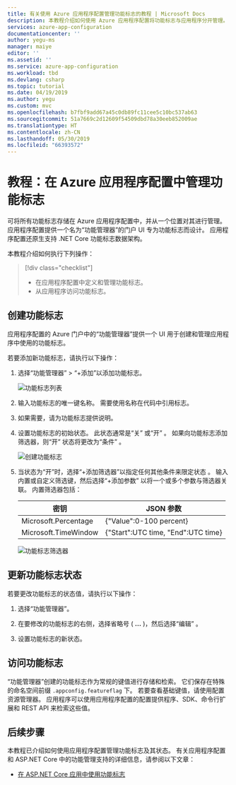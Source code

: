 ```yaml
---
title: 有关使用 Azure 应用程序配置管理功能标志的教程 | Microsoft Docs
description: 本教程介绍如何使用 Azure 应用程序配置将功能标志与应用程序分开管理。
services: azure-app-configuration
documentationcenter: ''
author: yegu-ms
manager: maiye
editor: ''
ms.assetid: ''
ms.service: azure-app-configuration
ms.workload: tbd
ms.devlang: csharp
ms.topic: tutorial
ms.date: 04/19/2019
ms.author: yegu
ms.custom: mvc
ms.openlocfilehash: b7fbf9add67a45c0db89fc11cee5c10bc537ab63
ms.sourcegitcommit: 51a7669c2d12609f54509dbd78a30eeb852009ae
ms.translationtype: HT
ms.contentlocale: zh-CN
ms.lasthandoff: 05/30/2019
ms.locfileid: "66393572"
---
```

# <a name="tutorial-manage-feature-flags-in-azure-app-configuration"></a>教程：在 Azure 应用程序配置中管理功能标志

可将所有功能标志存储在 Azure 应用程序配置中，并从一个位置对其进行管理。 应用程序配置提供一个名为“功能管理器”的门户 UI 专为功能标志而设计。  应用程序配置还原生支持 .NET Core 功能标志数据架构。

本教程介绍如何执行下列操作：

> [!div class="checklist"]
> * 在应用程序配置中定义和管理功能标志。
> * 从应用程序访问功能标志。

## <a name="create-feature-flags"></a>创建功能标志

应用程序配置的 Azure 门户中的“功能管理器”提供一个 UI 用于创建和管理应用程序中使用的功能标志。

若要添加新功能标志，请执行以下操作：

1. 选择“功能管理器” > “+添加”以添加功能标志。  

    ![功能标志列表](./media/azure-app-configuration-feature-flags.png)

1. 输入功能标志的唯一键名称。 需要使用名称在代码中引用标志。

1. 如果需要，请为功能标志提供说明。

1. 设置功能标志的初始状态。 此状态通常是“关”  或“开”  。 如果向功能标志添加筛选器，则“开”  状态将更改为“条件”  。

    ![创建功能标志](./media/azure-app-configuration-feature-flag-create.png)

1. 当状态为“开”时，选择“+添加筛选器”以指定任何其他条件来限定状态   。 输入内置或自定义筛选键，然后选择“+添加参数”  以将一个或多个参数与筛选器关联。 内置筛选器包括：

    | 密钥 | JSON 参数 |
    |---|---|
    | Microsoft.Percentage | {"Value":0-100 percent} |
    | Microsoft.TimeWindow | {"Start":UTC time, "End":UTC time} |

    ![功能标志筛选器](./media/azure-app-configuration-feature-flag-filter.png)

## <a name="update-feature-flag-states"></a>更新功能标志状态

若要更改功能标志的状态值，请执行以下操作：

1. 选择“功能管理器”。 

1. 在要修改的功能标志的右侧，选择省略号 ( **...** )，然后选择“编辑”  。

1. 设置功能标志的新状态。

## <a name="access-feature-flags"></a>访问功能标志

“功能管理器”创建的功能标志作为常规的键值进行存储和检索。 它们保存在特殊的命名空间前缀 `.appconfig.featureflag` 下。 若要查看基础键值，请使用配置资源管理器。 应用程序可以使用应用程序配置的配置提供程序、SDK、命令行扩展和 REST API 来检索这些值。

## <a name="next-steps"></a>后续步骤

本教程已介绍如何使用应用程序配置管理功能标志及其状态。 有关应用程序配置和 ASP.NET Core 中的功能管理支持的详细信息，请参阅以下文章：

* [在 ASP.NET Core 应用中使用功能标志](./use-feature-flags-dotnet-core.md)
